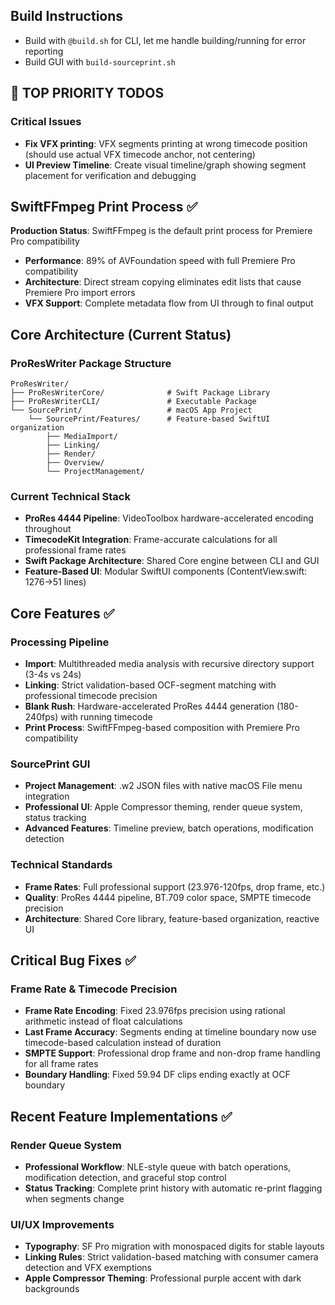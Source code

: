 ## Build Instructions

- Build with `@build.sh` for CLI, let me handle building/running for error reporting
- Build GUI with `build-sourceprint.sh`

## 🎯 TOP PRIORITY TODOS

### Critical Issues
- **Fix VFX printing**: VFX segments printing at wrong timecode position (should use actual VFX timecode anchor, not centering)
- **UI Preview Timeline**: Create visual timeline/graph showing segment placement for verification and debugging

## SwiftFFmpeg Print Process ✅

**Production Status**: SwiftFFmpeg is the default print process for Premiere Pro compatibility
- **Performance**: 89% of AVFoundation speed with full Premiere Pro compatibility
- **Architecture**: Direct stream copying eliminates edit lists that cause Premiere Pro import errors
- **VFX Support**: Complete metadata flow from UI through to final output

## Core Architecture (Current Status)

### ProResWriter Package Structure
```
ProResWriter/
├── ProResWriterCore/              # Swift Package Library
├── ProResWriterCLI/               # Executable Package  
└── SourcePrint/                   # macOS App Project
    └── SourcePrint/Features/      # Feature-based SwiftUI organization
        ├── MediaImport/
        ├── Linking/ 
        ├── Render/
        ├── Overview/
        └── ProjectManagement/
```

### Current Technical Stack
- **ProRes 4444 Pipeline**: VideoToolbox hardware-accelerated encoding throughout
- **TimecodeKit Integration**: Frame-accurate calculations for all professional frame rates
- **Swift Package Architecture**: Shared Core engine between CLI and GUI
- **Feature-Based UI**: Modular SwiftUI components (ContentView.swift: 1276→51 lines)

## Core Features ✅

### Processing Pipeline
- **Import**: Multithreaded media analysis with recursive directory support (3-4s vs 24s)
- **Linking**: Strict validation-based OCF-segment matching with professional timecode precision
- **Blank Rush**: Hardware-accelerated ProRes 4444 generation (180-240fps) with running timecode
- **Print Process**: SwiftFFmpeg-based composition with Premiere Pro compatibility

### SourcePrint GUI
- **Project Management**: .w2 JSON files with native macOS File menu integration
- **Professional UI**: Apple Compressor theming, render queue system, status tracking
- **Advanced Features**: Timeline preview, batch operations, modification detection

### Technical Standards
- **Frame Rates**: Full professional support (23.976-120fps, drop frame, etc.)
- **Quality**: ProRes 4444 pipeline, BT.709 color space, SMPTE timecode precision
- **Architecture**: Shared Core library, feature-based organization, reactive UI

## Critical Bug Fixes ✅

### Frame Rate & Timecode Precision
- **Frame Rate Encoding**: Fixed 23.976fps precision using rational arithmetic instead of float calculations
- **Last Frame Accuracy**: Segments ending at timeline boundary now use timecode-based calculation instead of duration
- **SMPTE Support**: Professional drop frame and non-drop frame handling for all frame rates
- **Boundary Handling**: Fixed 59.94 DF clips ending exactly at OCF boundary

## Recent Feature Implementations ✅

### Render Queue System
- **Professional Workflow**: NLE-style queue with batch operations, modification detection, and graceful stop control
- **Status Tracking**: Complete print history with automatic re-print flagging when segments change

### UI/UX Improvements
- **Typography**: SF Pro migration with monospaced digits for stable layouts
- **Linking Rules**: Strict validation-based matching with consumer camera detection and VFX exemptions
- **Apple Compressor Theming**: Professional purple accent with dark backgrounds